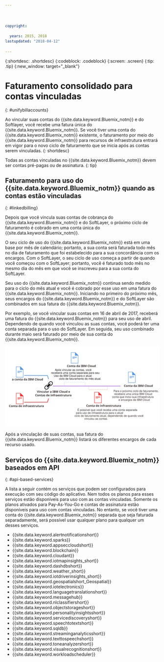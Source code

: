 ```yaml
---



copyright:

  years: 2015, 2018
lastupdated: "2018-04-12"

---
```


{:shortdesc: .shortdesc}
{:codeblock: .codeblock}
{:screen: .screen}
{:tip: .tip}
{:new_window: target="_blank"}

# Faturamento consolidado para contas vinculadas
{: #unifybillaccounts}

Ao vincular suas contas do {{site.data.keyword.Bluemix_notm}} e do Softlayer, você recebe
uma fatura única do {{site.data.keyword.Bluemix_notm}}. Se você tiver uma conta do {{site.data.keyword.Bluemix_notm}} existente, o faturamento por meio do {{site.data.keyword.Bluemix_notm}} para recursos de infraestrutura entrará em vigor para o novo ciclo de faturamento que se inicia após as contas serem vinculadas.
{: shortdesc}

Todas as contas vinculadas no {{site.data.keyword.Bluemix_notm}} devem ser contas pré-pagas ou de assinatura.
{: tip}

## Faturamento para uso do {{site.data.keyword.Bluemix_notm}} quando as contas estão vinculadas
{: #linkedbilling}

Depois que você vincula suas contas de cobrança do {{site.data.keyword.Bluemix_notm}} e do
SoftLayer, o próximo ciclo de faturamento é cobrado em uma conta única do
{{site.data.keyword.Bluemix_notm}}.

O seu ciclo de uso do {{site.data.keyword.Bluemix_notm}} está em uma base por mês de calendário; portanto, a sua conta será faturada todo mês no dia de faturamento que foi estabelecido para
a sua concordância com os encargos. Com o SoftLayer, o seu ciclo de uso
começa a partir de quando você começou com o SoftLayer; portanto, você é faturado todo mês no mesmo dia do mês em que você se inscreveu para a sua conta do SoftLayer.

Seu uso do {{site.data.keyword.Bluemix_notm}} continua sendo medido para o ciclo do mês atual
e você é cobrado por esse uso em uma fatura do {{site.data.keyword.Bluemix_notm}}. Iniciando no primeiro do próximo mês, seus encargos do {{site.data.keyword.Bluemix_notm}} e do SoftLayer são combinados em sua fatura do {{site.data.keyword.Bluemix_notm}}.

Por exemplo, se você vincular suas contas em 16 de abril de 2017, receberá uma fatura do
{{site.data.keyword.Bluemix_notm}} para seu uso de abril. Dependendo de quando você vinculou as suas contas, você poderá ter uma conta separada para o uso do SoftLayer. Em seguida, seu uso combinado durante maio será faturado por meio de sua conta do {{site.data.keyword.Bluemix_notm}}.

![Vinculando o resumo de contas do IBM Cloud e do SoftLayer](images/IBMCloudSoftLayerBill.svg)

Após a vinculação de suas contas, sua fatura do {{site.data.keyword.Bluemix_notm}} listará os diferentes encargos de cada recurso usado.

## Serviços do {{site.data.keyword.Bluemix_notm}} baseados em API
{: #api-based-services}

A lista a seguir contém os serviços que podem ser configurados para execução com seu código do aplicativo. Nem todos os planos para esses serviços estão disponíveis para uso com as contas vinculadas. Somente os planos ativados para Pay-As-You-Go e contas de assinatura estão disponíveis para uso com contas
vinculadas. No entanto, se você tiver uma conta do {{site.data.keyword.Bluemix_notm}} separada que seja faturada separadamente, será possível usar qualquer plano para qualquer um desses serviços.

* {{site.data.keyword.alertnotificationshort}}
* {{site.data.keyword.sparks}}
* {{site.data.keyword.appseccloudshort}}
* {{site.data.keyword.blockchain}}
* {{site.data.keyword.cloudant}}
* {{site.data.keyword.iotmapinsights_short}}
* {{site.data.keyword.dashdbshort}}
* {{site.data.keyword.weather_short}}
* {{site.data.keyword.iotdriverinsights_short}}
* {{site.data.keyword.geospatialshort_Geospatial}}
* {{site.data.keyword.iotelectronics}}
* {{site.data.keyword.languagetranslationshort}}
* {{site.data.keyword.messagehub}}
* {{site.data.keyword.nlclassifiershort}}
* {{site.data.keyword.objectstorageshort}}
* {{site.data.keyword.personalityinsightsshort}}
* {{site.data.keyword.servicediscoveryshort}}
* {{site.data.keyword.speechtotextshort}}
* {{site.data.keyword.sqldb}}
* {{site.data.keyword.streaminganalyticsshort}}
* {{site.data.keyword.texttospeechshort}}
* {{site.data.keyword.toneanalyzershort}}
* {{site.data.keyword.visualrecognitionshort}}
* {{site.data.keyword.workloadscheduler}}
